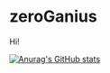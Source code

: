 # zeroGanius

Hi!

[![Anurag's GitHub stats](https://github-readme-stats.vercel.app/api?username=zeronius)](https://github.com/zeronius/github-readme-stats)
